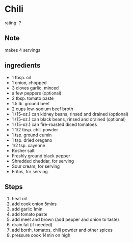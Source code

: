 # Chili
rating: ?

## Note
makes 4 servings

## ingredients
* 1 tbsp. oil
* 1 onion, chopped 
* 3 cloves garlic, minced 
* a few peppers (optional)
* 2 tbsp. tomato paste
* 1.5 lb. ground beef
* 2 cups low-sodium beef broth
* 1 (15-oz.) can kidney beans, rinsed and drained (optional)
* 1 (15-oz.) can black beans, rinsed and drained (optional)
* 1 (15-oz.) can fire-roasted diced tomatoes
* 1 1/2 tbsp.  chili powder
* 1 tsp. ground cumin 
* 1 tsp. dried oregano 
* 1/2 tsp. cayenne
* Kosher salt
* Freshly ground black pepper
* Shredded cheddar, for serving
* Sour cream, for serving
* Fritos, for serving


## Steps
1. heat oil
2. add cook onion 5mins
3. add garlic 1min
4. add tomato paste
5. add meet and brown (add pepper and onion to taste)
6. drain fat (if needed)
7. add borth, tomatos, chili powder and other spices
8. pressure cook 14min on high

